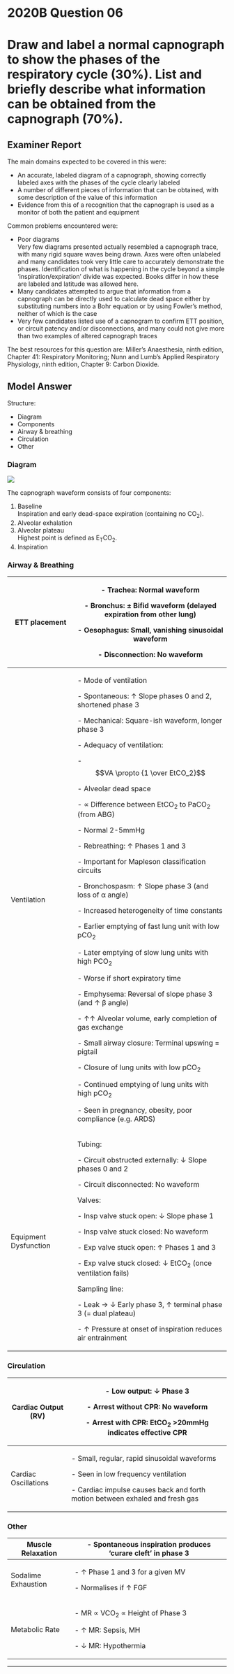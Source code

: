 # 2020B Question 06 
# Draw and label a normal capnograph to show the phases of the respiratory cycle (30%). List and briefly describe what information can be obtained from the capnograph (70%).


## Examiner Report
The main domains expected to be covered in this were:
* An accurate, labeled diagram of a capnograph, showing correctly labeled axes with the phases of the cycle clearly labeled
* A number of different pieces of information that can be obtained, with some description of the value of this information
* Evidence from this of a recognition that the capnograph is used as a monitor of both the patient and equipment


Common problems encountered were:
* Poor diagrams  
Very few diagrams presented actually resembled a capnograph trace, with many rigid square waves being drawn. Axes were often unlabeled and many candidates took very little care to accurately demonstrate the phases. Identification of what is happening in the cycle beyond a simple ‘inspiration/expiration’ divide was expected. Books differ in how these are labeled and latitude was allowed here.
* Many candidates attempted to argue that information from a capnograph can be directly used to calculate dead space either by substituting numbers into a Bohr equation or by using Fowler’s method, neither of which is the case
* Very few candidates listed use of a capnogram to confirm ETT position, or circuit patency and/or disconnections, and many could not give more than two examples of altered capnograph traces

The best resources for this question are: Miller’s Anaesthesia, ninth edition, Chapter 41: Respiratory Monitoring; Nunn and Lumb’s Applied Respiratory Physiology, ninth edition, Chapter 9: Carbon Dioxide.

## Model Answer
Structure:
- Diagram
- Components
- Airway & breathing
- Circulation
- Other


### Diagram
<img src="\resources\capno-normal.svg">

The capnograph waveform consists of four components:
1. Baseline  
Inspiration and early dead-space expiration (containing no CO<sub>2</sub>).
2. Alveolar exhalation
3. Alveolar plateau  
Highest point is defined as E<sub>T</sub>CO<sub>2</sub>.
4. Inspiration


### Airway & Breathing

|ETT placement|<p>- Trachea: Normal waveform</p><p>- Bronchus: ± Bifid waveform (delayed expiration from other lung)</p><p>- Oesophagus: Small, vanishing sinusoidal waveform</p><p>- Disconnection: No waveform</p>|
| -- | -- |
|Ventilation|<p>- Mode of ventilation</p><p>- Spontaneous: ↑ Slope phases 0 and 2, shortened phase 3</p><p>- Mechanical: Square-ish waveform, longer phase 3</p><p>- Adequacy of ventilation:</p><p>- $$VA \propto {1 \over EtCO_2}$$</p><p>- Alveolar dead space</p><p>- ∝ Difference between EtCO<sub>2</sub> to PaCO<sub>2</sub> (from ABG)</p><p>- Normal 2-5mmHg</p><p>- Rebreathing: ↑ Phases 1 and 3</p><p>- Important for Mapleson classification circuits</p><p>- Bronchospasm: ↑ Slope phase 3 (and loss of α angle)</p><p>- Increased heterogeneity of time constants</p><p>- Earlier emptying of fast lung unit with low pCO<sub>2</sub></p><p>- Later emptying of slow lung units with high PCO<sub>2</sub></p><p>- Worse if short expiratory time</p><p>- Emphysema: Reversal of slope phase 3 (and ↑ β angle)</p><p>- ↑↑ Alveolar volume, early completion of gas exchange</p><p>- Small airway closure: Terminal upswing = pigtail</p><p>- Closure of lung units with low pCO<sub>2</sub></p><p>- Continued emptying of lung units with high pCO<sub>2</sub></p><p>- Seen in pregnancy, obesity, poor compliance (e.g. ARDS)</p>|
|Equipment Dysfunction|<p>Tubing:</p><p>- Circuit obstructed externally: ↓ Slope phases 0 and 2</p><p>- Circuit disconnected: No waveform</p><p>Valves:</p><p>- Insp valve stuck open: ↓ Slope phase 1</p><p>- Insp valve stuck closed: No waveform</p><p>- Exp valve stuck open: ↑ Phases 1 and 3</p><p>- Exp valve stuck closed: ↓ EtCO<sub>2</sub> (once ventilation fails)</p><p>Sampling line:</p><p>- Leak → ↓ Early phase 3, ↑ terminal phase 3 (= dual plateau)</p><p>- ↑ Pressure at onset of inspiration reduces air entrainment</p>|

### Circulation

|Cardiac Output (RV)|<p>- Low output: ↓ Phase 3</p><p>- Arrest without CPR: No waveform</p><p>- Arrest with CPR: EtCO<sub>2</sub> >20mmHg indicates effective CPR</p>|
| -- | -- |
|Cardiac Oscillations|<p>- Small, regular, rapid sinusoidal waveforms</p><p>- Seen in low frequency ventilation</p><p>- Cardiac impulse causes back and forth motion between exhaled and fresh gas</p>|

### Other

|Muscle Relaxation|- Spontaneous inspiration produces ‘curare cleft’ in phase 3|
| -- | -- |
|Sodalime Exhaustion|<p>- ↑ Phase 1 and 3 for a given MV</p><p>- Normalises if ↑ FGF</p>|
|Metabolic Rate|<p>- MR ∝ VCO<sub>2</sub> ∝ Height of Phase 3</p><p>- ↑ MR: Sepsis, MH</p><p>- ↓ MR: Hypothermia </p>|


--- 

